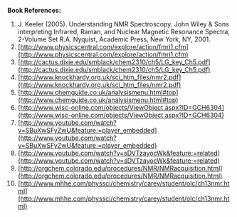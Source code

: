 **Book References:**

1. J. Keeler (2005). Understanding NMR Spectroscopy. John Wiley & Sons interpreting Infrared, Raman, and Nuclear Magnetic Resonance Spectra, 2-Volume Set R.A. Nyquist, Academic Press, New York, NY, 2001.
2. [http://www.physicscentral.com/explore/action/fmri1.cfm](http://www.physicscentral.com/explore/action/fmri1.cfm)
3. [http://cactus.dixie.edu/smblack/chem2310/ch5/LG_key_Ch5.pdf](http://cactus.dixie.edu/smblack/chem2310/ch5/LG_key_Ch5.pdf)
4. [http://www.knockhardy.org.uk/sci_htm_files/nmr2.pdf](http://www.knockhardy.org.uk/sci_htm_files/nmr2.pdf)
5. [http://www.chemguide.co.uk/analysismenu.html#top](http://www.chemguide.co.uk/analysismenu.html#top)
6. [http://www.wisc-online.com/objects/ViewObject.aspx?ID=GCH6304](http://www.wisc-online.com/objects/ViewObject.aspx?ID=GCH6304)
8. [http://www.youtube.com/watch?v=SBuXwSFyZwU&feature;=player_embedded](http://www.youtube.com/watch?v=SBuXwSFyZwU&feature;=player_embedded)
9. [http://www.youtube.com/watch?v=sDVTzayocWk&feature;=related](http://www.youtube.com/watch?v=sDVTzayocWk&feature;=related)
10. [http://orgchem.colorado.edu/procedures/NMR/NMRacquisition.html](http://orgchem.colorado.edu/procedures/NMR/NMRacquisition.html)
11. [http://www.mhhe.com/physsci/chemistry/carey/student/olc/ch13nmr.html](http://www.mhhe.com/physsci/chemistry/carey/student/olc/ch13nmr.html)